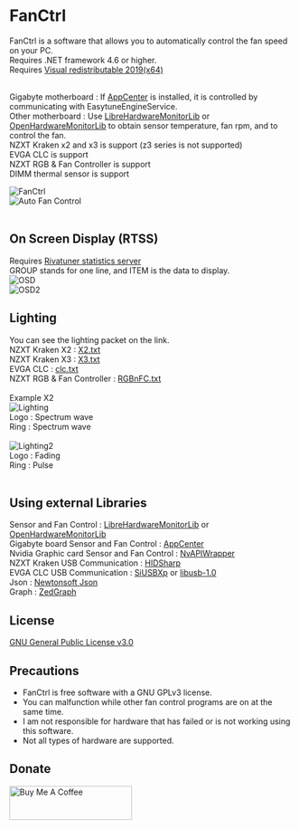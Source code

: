 # FanCtrl

FanCtrl is a software that allows you to automatically control the fan speed on your PC.<br>
Requires .NET framework 4.6 or higher.<br>
Requires [Visual redistributable 2019(x64)][15]<br><br>

Gigabyte motherboard : If [AppCenter][2] is installed, it is controlled by communicating with EasytuneEngineService.<br>
Other motherboard : Use [LibreHardwareMonitorLib][0] or [OpenHardwareMonitorLib][1] to obtain sensor temperature, fan rpm, and to control the fan.<br>
NZXT Kraken x2 and x3 is support (z3 series is not supported)<br>
EVGA CLC is support<br>
NZXT RGB & Fan Controller is support<br>
DIMM thermal sensor is support<br>

![FanCtrl](https://github.com/lich426/FanCtrl/blob/master/img/1.png)<br>
![Auto Fan Control](https://github.com/lich426/FanCtrl/blob/master/img/2.png)<br>
<br>
## On Screen Display (RTSS)
Requires [Rivatuner statistics server][16]<br>
GROUP stands for one line, and ITEM is the data to display.<br>
![OSD](https://github.com/lich426/FanCtrl/blob/master/img/5.png)<br>
![OSD2](https://github.com/lich426/FanCtrl/blob/master/img/6.png)<br>

## Lighting
You can see the lighting packet on the link.<Br>
NZXT Kraken X2 : [X2.txt][11]<br>
NZXT Kraken X3 : [X3.txt][12]<br>
EVGA CLC : [clc.txt][13]<br>
NZXT RGB & Fan Controller : [RGBnFC.txt][14]<br>
<br>
 Example X2<br>
![Lighting](https://github.com/lich426/FanCtrl/blob/master/img/3.png)<br>
Logo : Spectrum wave<br>
Ring : Spectrum wave<br>
<br>
![Lighting2](https://github.com/lich426/FanCtrl/blob/master/img/4.png)<br>
Logo : Fading<br>
Ring : Pulse<br>
<br>
## Using external Libraries
Sensor and Fan Control : [LibreHardwareMonitorLib][0] or [OpenHardwareMonitorLib][1]<br>
Gigabyte board Sensor and Fan Control : [AppCenter][2]<br>
Nvidia Graphic card Sensor and Fan Control : [NvAPIWrapper][3]<br>
NZXT Kraken USB Communication : [HIDSharp][4]<br>
EVGA CLC USB Communication : [SiUSBXp][5] or [libusb-1.0][6]<br>
Json : [Newtonsoft Json][7]<br>
Graph : [ZedGraph][8]<br>

## License
[GNU General Public License v3.0][9]

## Precautions
 - FanCtrl is free software with a GNU GPLv3 license.<br>
 - You can malfunction while other fan control programs are on at the same time.<br>
 - I am not responsible for hardware that has failed or is not working using this software.<br>
 - Not all types of hardware are supported.<br>

## Donate
<a href="https://www.buymeacoffee.com/lich" target="_blank"><img src="https://cdn.buymeacoffee.com/buttons/v2/default-yellow.png" alt="Buy Me A Coffee" style="height: 60px !important;width: 217px !important;"></a>

[0]: https://github.com/LibreHardwareMonitor/LibreHardwareMonitor
[1]: https://github.com/openhardwaremonitor/openhardwaremonitor
[2]: https://www.gigabyte.com/Support/Utility/Motherboard
[3]: https://github.com/falahati/NvAPIWrapper
[4]: https://www.zer7.com/software/hidsharp
[5]: https://www.silabs.com/products/development-tools/software/direct-access-drivers
[6]: https://libusb.info
[7]: https://www.newtonsoft.com/json
[8]: http://zedgraph.sourceforge.net/samples.html
[9]: https://github.com/lich426/FanCtrl/blob/master/LICENSE
[11]: https://github.com/lich426/FanCtrl/blob/master/Packet/X2.txt
[12]: https://github.com/lich426/FanCtrl/blob/master/Packet/X3.txt
[13]: https://github.com/lich426/FanCtrl/blob/master/Packet/clc.txt
[14]: https://github.com/lich426/FanCtrl/blob/master/Packet/RGBnFC.txt
[15]: https://support.microsoft.com/en-us/help/2977003/the-latest-supported-visual-c-downloads
[16]: https://www.guru3d.com/files-details/rtss-rivatuner-statistics-server-download.html
